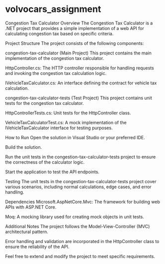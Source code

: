 # volvocars_assignment

Congestion Tax Calculator
Overview
The Congestion Tax Calculator is a .NET project that provides a simple implementation of a web API for calculating congestion tax based on specific criteria.

Project Structure
The project consists of the following components:

congestion-tax-calculator (Main Project)
This project contains the main implementation of the congestion tax calculator.

HttpController.cs: The HTTP controller responsible for handling requests and invoking the congestion tax calculation logic.

IVehicleTaxCalculator.cs: An interface defining the contract for vehicle tax calculation.

congestion-tax-calculator-tests (Test Project)
This project contains unit tests for the congestion tax calculator.

HttpControllerTests.cs: Unit tests for the HttpController class.

VehicleTaxCalculatorTest.cs: A mock implementation of the IVehicleTaxCalculator interface for testing purposes.

How to Run
Open the solution in Visual Studio or your preferred IDE.

Build the solution.

Run the unit tests in the congestion-tax-calculator-tests project to ensure the correctness of the calculator logic.

Start the application to test the API endpoints.

Testing
The unit tests in the congestion-tax-calculator-tests project cover various scenarios, including normal calculations, edge cases, and error handling.

Dependencies
Microsoft.AspNetCore.Mvc: The framework for building web APIs with ASP.NET Core.

Moq: A mocking library used for creating mock objects in unit tests.

Additional Notes
The project follows the Model-View-Controller (MVC) architectural pattern.

Error handling and validation are incorporated in the HttpController class to ensure the reliability of the API.

Feel free to extend and modify the project to meet specific requirements.
